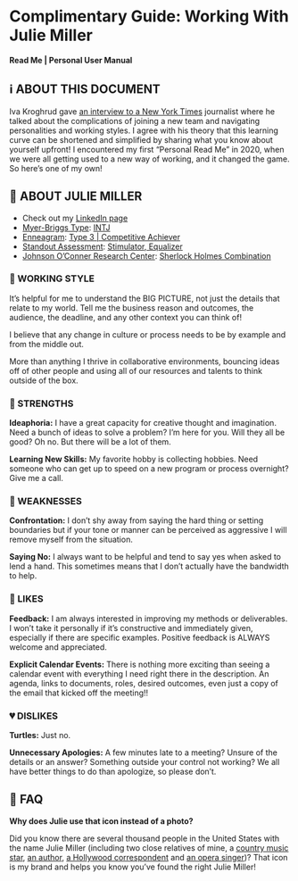 # Complimentary Guide: Working With Julie Miller
**Read Me | Personal User Manual**

## ℹ️ ABOUT THIS DOCUMENT

Iva Kroghrud gave [an interview to a New York Times](https://www.nytimes.com/2013/03/31/business/questbacks-lead-strategist-on-his-user-manual.html) journalist where he talked about the complications of joining a new team and navigating personalities and working styles. I agree with his theory that this learning curve can be shortened and simplified by sharing what you know about yourself upfront! I encountered my first “Personal Read Me” in 2020, when we were all getting used to a new way of working, and it changed the game. So here’s one of my own! 

## 🥸 ABOUT JULIE MILLER
- Check out my [LinkedIn page](https://www.linkedin.com/in/postdigitalginger/)
- [Myer-Briggs Type](https://www.myersbriggs.org/my-mbti-personality-type/mbti-basics/): [INTJ](https://drive.google.com/file/d/1asJ6qcgQU0zbVrM_VJioVG4UPDs7ezwa/view?usp=sharing)
- [Enneagram](https://en.wikipedia.org/wiki/Enneagram_of_Personality): [Type 3 | Competitive Achiever](https://drive.google.com/file/d/19cFNYecest8G-2VYSek8HHM4o4m1YoFA/view?usp=sharing)
- [Standout Assessment](https://www.tmbc.com/): [Stimulator, Equalizer](https://drive.google.com/file/d/1J2Z941KVwLNOR3Rv3jpQ5Bn1S-Aanv94/view?usp=sharing)
- [Johnson O’Conner Research Center](https://www.jocrf.org/): [Sherlock Holmes Combination](https://drive.google.com/file/d/1rR5XycdmxZftW_beZkQsjEfCXWxkAefA/view?usp=sharing)

### 🛜 WORKING STYLE

It’s helpful for me to understand the BIG PICTURE, not just the details that relate to my world. Tell me the business reason and outcomes, the audience, the deadline, and any other context you can think of! 

I believe that any change in culture or process needs to be by example and from the middle out. 

More than anything I thrive in collaborative environments, bouncing ideas off of other people and using all of our resources and talents to think outside of the box. 

### 💪 STRENGTHS

**Ideaphoria:** I have a great capacity for creative thought and imagination. Need a bunch of ideas to solve a problem? I’m here for you. Will they all be good? Oh no. But there will be a lot of them. 

**Learning New Skills:** My favorite hobby is collecting hobbies. Need someone who can get up to speed on a new program or process overnight? Give me a call. 

### 🍳 WEAKNESSES

**Confrontation:** I don’t shy away from saying the hard thing or setting boundaries but if your tone or manner can be perceived as aggressive I will remove myself from the situation.  

**Saying No:** I always want to be helpful and tend to say yes when asked to lend a hand. This sometimes means that I don’t actually have the bandwidth to help. 

### 💖 LIKES

**Feedback:** I am always interested in improving my methods or deliverables. I won’t take it personally if it’s constructive and immediately given, especially if there are specific examples. Positive feedback is ALWAYS welcome and appreciated. 

**Explicit Calendar Events:** There is nothing more exciting than seeing a calendar event with everything I need right there in the description. An agenda, links to documents, roles, desired outcomes, even just a copy of the email that kicked off the meeting!! 

### 💔 DISLIKES

**Turtles:** Just no. 

**Unnecessary Apologies:** A few minutes late to a meeting? Unsure of the details or an answer? Something outside your control not working? We all have better things to do than apologize, so please don’t. 

<!--START_SECTION:badges-->
<!--END_SECTION:badges-->

## 🤔 FAQ

**Why does Julie use that icon instead of a photo?**

Did you know there are several thousand people in the United States with the name Julie Miller (including two close relatives of mine, a [country music star](https://open.spotify.com/artist/1LpjGrgy09O2ElDMR3TDfu?autoplay=true), [an author](http://www.juliemiller.org/), [a Hollywood correspondent](https://www.vanityfair.com/contributor/julie-miller) and [an opera singer](https://www.juliemillermezzo.com/))? That icon is my brand and helps you know you’ve found the right Julie Miller!
